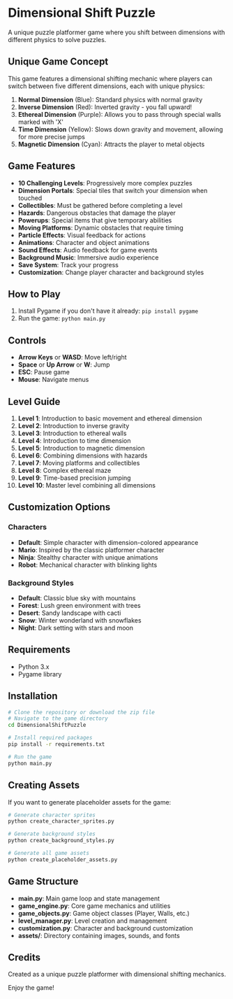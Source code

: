 # Dimensional Shift Puzzle

A unique puzzle platformer game where you shift between dimensions with different physics to solve puzzles.

## Unique Game Concept

This game features a dimensional shifting mechanic where players can switch between five different dimensions, each with unique physics:

1. **Normal Dimension** (Blue): Standard physics with normal gravity
2. **Inverse Dimension** (Red): Inverted gravity - you fall upward!
3. **Ethereal Dimension** (Purple): Allows you to pass through special walls marked with 'X'
4. **Time Dimension** (Yellow): Slows down gravity and movement, allowing for more precise jumps
5. **Magnetic Dimension** (Cyan): Attracts the player to metal objects

## Game Features

- **10 Challenging Levels**: Progressively more complex puzzles
- **Dimension Portals**: Special tiles that switch your dimension when touched
- **Collectibles**: Must be gathered before completing a level
- **Hazards**: Dangerous obstacles that damage the player
- **Powerups**: Special items that give temporary abilities
- **Moving Platforms**: Dynamic obstacles that require timing
- **Particle Effects**: Visual feedback for actions
- **Animations**: Character and object animations
- **Sound Effects**: Audio feedback for game events
- **Background Music**: Immersive audio experience
- **Save System**: Track your progress
- **Customization**: Change player character and background styles

## How to Play

1. Install Pygame if you don't have it already: `pip install pygame`
2. Run the game: `python main.py`

## Controls

- **Arrow Keys** or **WASD**: Move left/right
- **Space** or **Up Arrow** or **W**: Jump
- **ESC**: Pause game
- **Mouse**: Navigate menus

## Level Guide

1. **Level 1**: Introduction to basic movement and ethereal dimension
2. **Level 2**: Introduction to inverse gravity
3. **Level 3**: Introduction to ethereal walls
4. **Level 4**: Introduction to time dimension
5. **Level 5**: Introduction to magnetic dimension
6. **Level 6**: Combining dimensions with hazards
7. **Level 7**: Moving platforms and collectibles
8. **Level 8**: Complex ethereal maze
9. **Level 9**: Time-based precision jumping
10. **Level 10**: Master level combining all dimensions

## Customization Options

### Characters
- **Default**: Simple character with dimension-colored appearance
- **Mario**: Inspired by the classic platformer character
- **Ninja**: Stealthy character with unique animations
- **Robot**: Mechanical character with blinking lights

### Background Styles
- **Default**: Classic blue sky with mountains
- **Forest**: Lush green environment with trees
- **Desert**: Sandy landscape with cacti
- **Snow**: Winter wonderland with snowflakes
- **Night**: Dark setting with stars and moon

## Requirements

- Python 3.x
- Pygame library

## Installation

```bash
# Clone the repository or download the zip file
# Navigate to the game directory
cd DimensionalShiftPuzzle

# Install required packages
pip install -r requirements.txt

# Run the game
python main.py
```

## Creating Assets

If you want to generate placeholder assets for the game:

```bash
# Generate character sprites
python create_character_sprites.py

# Generate background styles
python create_background_styles.py

# Generate all game assets
python create_placeholder_assets.py
```

## Game Structure

- **main.py**: Main game loop and state management
- **game_engine.py**: Core game mechanics and utilities
- **game_objects.py**: Game object classes (Player, Walls, etc.)
- **level_manager.py**: Level creation and management
- **customization.py**: Character and background customization
- **assets/**: Directory containing images, sounds, and fonts

## Credits

Created as a unique puzzle platformer with dimensional shifting mechanics.

Enjoy the game!
